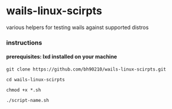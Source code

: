 # wails-linux-scirpts

various helpers for testing wails against supported distros 

### instructions

#### prerequisites: lxd installed on your machine

`git clone https://github.com/bh90210/wails-linux-scirpts.git`

`cd wails-linux-scirpts`

`chmod +x *.sh`

`./script-name.sh`
